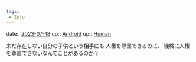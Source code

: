 ```yaml
---
tags:
 - Info
---
```


date:: [2023-07-18](/Daily_Note/2023-07-18.md)
up:: [Android](../Bar/Novel/Topics/Android.md)
up:: [Human](../Bar/Novel/Topics/Human.md)

未だ存在しない自分の子供という相手にも
人権を尊重できるのに、
機械に人権を尊重できないなんてことがあるのか？